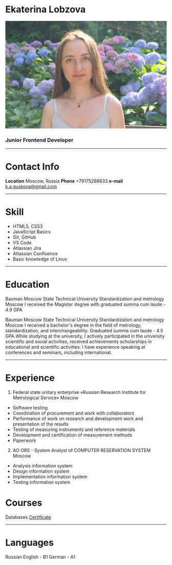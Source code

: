 # Ekaterina Lobzova
![Foto](https://github.com/KatrineA/rsschool-cv/blob/53211b7418c20232f546e3ca2b7270bc2dd2eaff/DSCF2295.JPG)

### Junior Frontend Developer

***********************
# Contact Info

**Location** Moscow, Russia
**Phone** +79175286633
**e-mail** k.a.guskova@gmail.com

************************
# Skill

* HTML5, CSS3
* JavaScript Basics
* Git, GitHub
* VS Code
* Atlassian Jira
* Atlassian Confluence
* Basic knowledge of Linux

**************************
# Education
Bauman Moscow State Technical University
Standardization and metrology
Moscow
I received the Magister degree with graduated summa cum laude - 4.9 GPA

Bauman Moscow State Technical University
Standardization and metrology
Moscow
I received a bachelor's degree in the field of metrology, standardization, and interchangeability. Graduated summa cum laude - 4.5 GPA.While studying at the university, I actively participated in the university scientific and social activities, received achievements scholarships in educational and scientific activities. I have experience speaking at conferences and seminars, including international.

************************
# Experience
1. Federal state unitary enterprise «Russian Research Institute for Metrological Service»
Moscow
* Software testing 
* Сoordination of procurement and work with collaborators 
* Performance of work on research and development work and presentation of the results 
* Testing of measuring instruments and reference materials 
* Development and certification of measurement methods 
* Paperwork

2. AO ORS - System Analyst of COMPUTER RESERVATION SYSTEM
Moscow

* Analysis information system
* Design information system
* Implementation information system
* Testing information system

# Courses
Databases
[Certificate](https://coursera.org/share/a6bc853afa8ee08be729c4b47429a385)

********************************
# Languages
Russian
English - B1
German - A1
